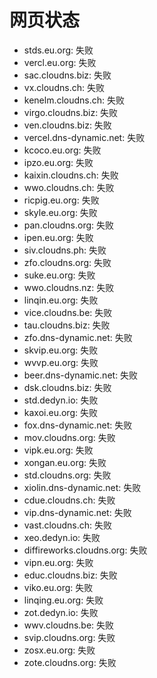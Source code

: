 # 网页状态
- stds.eu.org: 失败
- vercl.eu.org: 失败
- sac.cloudns.biz: 失败
- vx.cloudns.ch: 失败
- kenelm.cloudns.ch: 失败
- virgo.cloudns.biz: 失败
- ven.cloudns.biz: 失败
- vercel.dns-dynamic.net: 失败
- kcoco.eu.org: 失败
- ipzo.eu.org: 失败
- kaixin.cloudns.ch: 失败
- wwo.cloudns.ch: 失败
- ricpig.eu.org: 失败
- skyle.eu.org: 失败
- pan.cloudns.org: 失败
- ipen.eu.org: 失败
- siv.cloudns.ph: 失败
- zfo.cloudns.org: 失败
- suke.eu.org: 失败
- wwo.cloudns.nz: 失败
- linqin.eu.org: 失败
- vice.cloudns.be: 失败
- tau.cloudns.biz: 失败
- zfo.dns-dynamic.net: 失败
- skvip.eu.org: 失败
- wvvp.eu.org: 失败
- beer.dns-dynamic.net: 失败
- dsk.cloudns.biz: 失败
- std.dedyn.io: 失败
- kaxoi.eu.org: 失败
- fox.dns-dynamic.net: 失败
- mov.cloudns.org: 失败
- vipk.eu.org: 失败
- xongan.eu.org: 失败
- std.cloudns.org: 失败
- xiolin.dns-dynamic.net: 失败
- cdue.cloudns.ch: 失败
- vip.dns-dynamic.net: 失败
- vast.cloudns.ch: 失败
- xeo.dedyn.io: 失败
- diffireworks.cloudns.org: 失败
- vipn.eu.org: 失败
- educ.cloudns.biz: 失败
- viko.eu.org: 失败
- linqing.eu.org: 失败
- zot.dedyn.io: 失败
- wwv.cloudns.be: 失败
- svip.cloudns.org: 失败
- zosx.eu.org: 失败
- zote.cloudns.org: 失败
